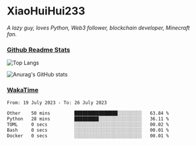 # XiaoHuiHui233

*A lazy guy, loves Python, Web3 follower, blockchain developer, Minecraft fan.*

### [Github Readme Stats](https://github.com/anuraghazra/github-readme-stats)

![Top Langs](https://github-readme-stats.vercel.app/api/top-langs/?username=XiaoHuiHui233&layout=compact&theme=github_dark)

![Anurag's GitHub stats](https://github-readme-stats.vercel.app/api?username=XiaoHuiHui233&show_icons=true&theme=github_dark)

### [WakaTime](https://wakatime.com)

<!--START_SECTION:waka-->

```txt
From: 19 July 2023 - To: 26 July 2023

Other    50 mins         ████████████████░░░░░░░░░   63.84 %
Python   28 mins         █████████░░░░░░░░░░░░░░░░   36.11 %
TOML     0 secs          ░░░░░░░░░░░░░░░░░░░░░░░░░   00.02 %
Bash     0 secs          ░░░░░░░░░░░░░░░░░░░░░░░░░   00.01 %
Docker   0 secs          ░░░░░░░░░░░░░░░░░░░░░░░░░   00.01 %
```

<!--END_SECTION:waka-->
